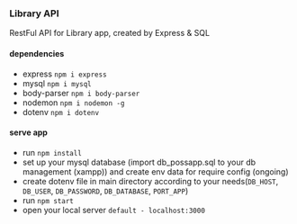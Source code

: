 ### Library API
RestFul API for Library app, created by Express & SQL

#### dependencies
- express `npm i express`
- mysql `npm i mysql`
- body-parser `npm i body-parser`
- nodemon `npm i nodemon -g`
- dotenv `npm i dotenv`

#### serve app
- run `npm install`
- set up your mysql database (import db_possapp.sql to your db management (xampp)) and create env data for require config (ongoing)
- create dotenv file in main directory according to your needs(`DB_HOST`, `DB_USER`, `DB_PASSWORD`, `DB_DATABASE`, `PORT_APP`)
- run `npm start`
- open your local server `default - localhost:3000`